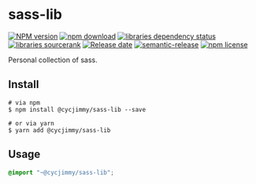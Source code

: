 # sass-lib

[![NPM version][npm-image]][npm-url]
[![npm download][download-image]][download-url]
[![libraries dependency status][libraries-status-image]][libraries-status-url]
[![libraries sourcerank][libraries-sourcerank-image]][libraries-sourcerank-url]
[![Release date][release-date-image]][release-url]
[![semantic-release][semantic-image]][semantic-url]
[![npm license][license-image]][download-url]

Personal collection of sass.

## Install
```shell
# via npm
$ npm install @cycjimmy/sass-lib --save

# or via yarn
$ yarn add @cycjimmy/sass-lib
```

## Usage
```scss
@import "~@cycjimmy/sass-lib";
```

<!-- Links: -->
[npm-image]: https://img.shields.io/npm/v/@cycjimmy/sass-lib
[npm-url]: https://npmjs.org/package/@cycjimmy/sass-lib

[download-image]: https://img.shields.io/npm/dt/@cycjimmy/sass-lib
[download-url]: https://npmjs.org/package/@cycjimmy/sass-lib

[libraries-status-image]: https://img.shields.io/librariesio/release/npm/@cycjimmy/sass-lib
[libraries-sourcerank-image]: https://img.shields.io/librariesio/sourcerank/npm/@cycjimmy/sass-lib
[libraries-status-url]: https://libraries.io/github/cycjimmy/sass-lib
[libraries-sourcerank-url]: https://libraries.io/npm/@cycjimmy%2Fsass-lib

[release-date-image]: https://img.shields.io/github/release-date/cycjimmy/sass-lib
[release-url]: https://github.com/cycjimmy/sass-lib/releases

[semantic-image]: https://img.shields.io/badge/%20%20%F0%9F%93%A6%F0%9F%9A%80-semantic--release-e10079.svg
[semantic-url]: https://github.com/semantic-release/semantic-release

[license-image]: https://img.shields.io/npm/l/@cycjimmy/sass-lib
